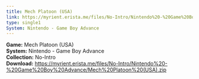```yaml
---
title: Mech Platoon (USA)
link: https://myrient.erista.me/files/No-Intro/Nintendo%20-%20Game%20Boy%20Advance/Mech%20Platoon%20(USA).zip
type: single1
System: Nintendo - Game Boy Advance
---
```

<b>Game:</b> Mech Platoon (USA)<br>
<b>System:</b> Nintendo - Game Boy Advance<br>
<b>Collection:</b> No-Intro<br>
<b>Download:</b> https://myrient.erista.me/files/No-Intro/Nintendo%20-%20Game%20Boy%20Advance/Mech%20Platoon%20(USA).zip